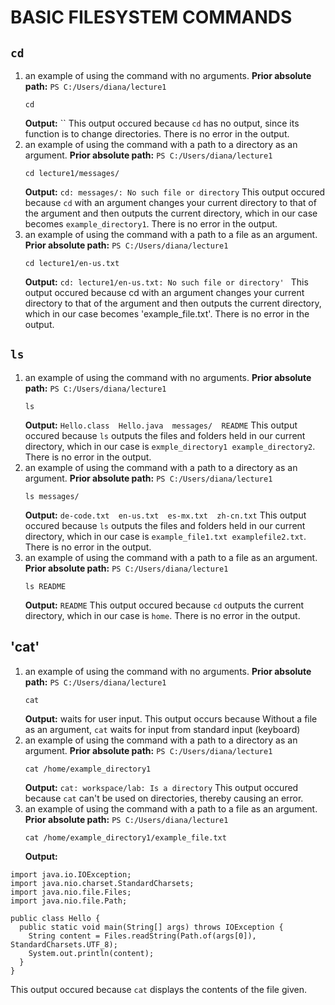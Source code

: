 # BASIC FILESYSTEM COMMANDS
## `cd`
1. an example of using the command with no arguments.
   **Prior absolute path:** `PS C:/Users/diana/lecture1 `
   ```
   cd
   ```
   **Output:** ``
   This output occured because `cd` has no output, since its function is to change directories. There is no error in the output.
2. an example of using the command with a path to a directory as an argument.
   **Prior absolute path:** `PS C:/Users/diana/lecture1 `
   ```
   cd lecture1/messages/
   ```
   **Output:** `cd: messages/: No such file or directory`
   This output occured because `cd` with an argument changes your current directory to that of the argument and then outputs the current directory, which in our case becomes `example_directory1`. There is no error in the output.
3. an example of using the command with a path to a file as an argument.
   **Prior absolute path:** `PS C:/Users/diana/lecture1 `
   ```
   cd lecture1/en-us.txt
   ```
   **Output:** `cd: lecture1/en-us.txt: No such file or directory'
`
   This output occured because cd with an argument changes your current directory to that of the argument and then outputs the current directory, which in our case becomes 'example_file.txt'. There is no error in the output.
## `ls`
1. an example of using the command with no arguments.
   **Prior absolute path:** `PS C:/Users/diana/lecture1 `
   ```
   ls 
   ```
   **Output:** `Hello.class  Hello.java  messages/  README`
   This output occured because `ls` outputs the files and folders held in our current directory, which in our case is `exmple_directory1 example_directory2`. There is no error in the output.
2. an example of using the command with a path to a directory as an argument.
   **Prior absolute path:** `PS C:/Users/diana/lecture1 `
   ```
   ls messages/
   ```
   **Output:** `de-code.txt  en-us.txt  es-mx.txt  zh-cn.txt`
   This output occured because `ls` outputs the files and folders held in our current directory, which in our case is `example_file1.txt examplefile2.txt`. There is no error in the output.
3. an example of using the command with a path to a file as an argument.
   **Prior absolute path:** `PS C:/Users/diana/lecture1 `
   ```
   ls README
   ```
   **Output:** `README`
   This output occured because `cd` outputs the current directory, which in our case is `home`. There is no error in the output.
## 'cat'
1. an example of using the command with no arguments.
   **Prior absolute path:** `PS C:/Users/diana/lecture1 `
   ```
   cat
   ```
   **Output:** waits for user input.
   This output occurs because Without a file as an argument, `cat` waits for input from standard input (keyboard)
2. an example of using the command with a path to a directory as an argument.
   **Prior absolute path:** `PS C:/Users/diana/lecture1 `
   ```
   cat /home/example_directory1
   ```
   **Output:** `cat: workspace/lab: Is a directory`
   This output occured because `cat` can't be used on directories, thereby causing an error.
3. an example of using the command with a path to a file as an argument.
   **Prior absolute path:** `PS C:/Users/diana/lecture1 `
   ```
   cat /home/example_directory1/example_file.txt
   ```
   **Output:**
```
import java.io.IOException;
import java.nio.charset.StandardCharsets;
import java.nio.file.Files;
import java.nio.file.Path;

public class Hello {
  public static void main(String[] args) throws IOException {
    String content = Files.readString(Path.of(args[0]), StandardCharsets.UTF_8);
    System.out.println(content);
  }
}
```
   This output occured because `cat` displays the contents of the file given.
